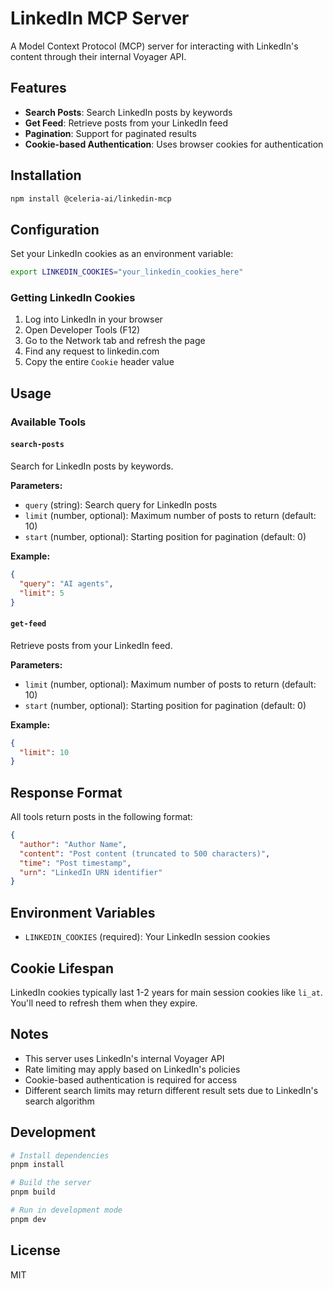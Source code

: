 # LinkedIn MCP Server

A Model Context Protocol (MCP) server for interacting with LinkedIn's content through their internal Voyager API.

## Features

- **Search Posts**: Search LinkedIn posts by keywords
- **Get Feed**: Retrieve posts from your LinkedIn feed
- **Pagination**: Support for paginated results
- **Cookie-based Authentication**: Uses browser cookies for authentication

## Installation

```bash
npm install @celeria-ai/linkedin-mcp
```

## Configuration

Set your LinkedIn cookies as an environment variable:

```bash
export LINKEDIN_COOKIES="your_linkedin_cookies_here"
```

### Getting LinkedIn Cookies

1. Log into LinkedIn in your browser
2. Open Developer Tools (F12)
3. Go to the Network tab and refresh the page
4. Find any request to linkedin.com
5. Copy the entire `Cookie` header value

## Usage

### Available Tools

#### `search-posts`
Search for LinkedIn posts by keywords.

**Parameters:**
- `query` (string): Search query for LinkedIn posts
- `limit` (number, optional): Maximum number of posts to return (default: 10)
- `start` (number, optional): Starting position for pagination (default: 0)

**Example:**
```json
{
  "query": "AI agents",
  "limit": 5
}
```

#### `get-feed`
Retrieve posts from your LinkedIn feed.

**Parameters:**
- `limit` (number, optional): Maximum number of posts to return (default: 10)
- `start` (number, optional): Starting position for pagination (default: 0)

**Example:**
```json
{
  "limit": 10
}
```


## Response Format

All tools return posts in the following format:

```json
{
  "author": "Author Name",
  "content": "Post content (truncated to 500 characters)",
  "time": "Post timestamp",
  "urn": "LinkedIn URN identifier"
}
```

## Environment Variables

- `LINKEDIN_COOKIES` (required): Your LinkedIn session cookies

## Cookie Lifespan

LinkedIn cookies typically last 1-2 years for main session cookies like `li_at`. You'll need to refresh them when they expire.

## Notes

- This server uses LinkedIn's internal Voyager API
- Rate limiting may apply based on LinkedIn's policies
- Cookie-based authentication is required for access
- Different search limits may return different result sets due to LinkedIn's search algorithm

## Development

```bash
# Install dependencies
pnpm install

# Build the server
pnpm build

# Run in development mode
pnpm dev
```

## License

MIT